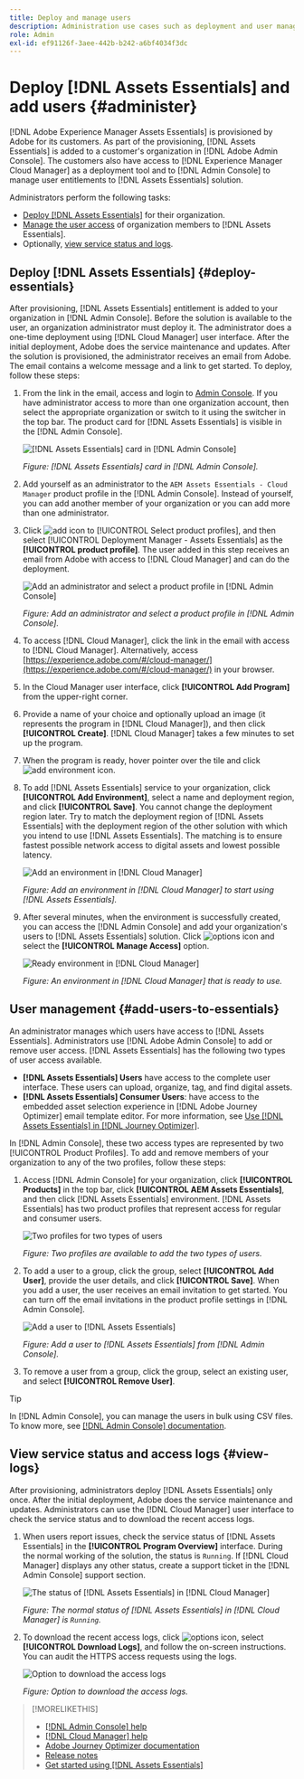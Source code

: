 ```yaml
---
title: Deploy and manage users
description: Administration use cases such as deployment and user management in [!DNL Assets Essentials].
role: Admin
exl-id: ef91126f-3aee-442b-b242-a6bf4034f3dc
---
```

# Deploy [!DNL Assets Essentials] and add users {#administer}

[!DNL Adobe Experience Manager Assets Essentials] is provisioned by Adobe for its customers. As part of the provisioning, [!DNL Assets Essentials] is added to a customer's organization in [!DNL Adobe Admin Console]. The customers also have access to [!DNL Experience Manager Cloud Manager] as a deployment tool and to [!DNL Admin Console] to manage user entitlements to [!DNL Assets Essentials] solution.

Administrators perform the following tasks:

* [Deploy [!DNL Assets Essentials]](#deploy-essentials) for their organization.
* [Manage the user access](#add-users-to-essentials) of organization members to [!DNL Assets Essentials].
* Optionally, [view service status and logs](#view-logs).

## Deploy [!DNL Assets Essentials] {#deploy-essentials}

After provisioning, [!DNL Assets Essentials] entitlement is added to your organization in [!DNL Admin Console]. Before the solution is available to the user, an organization administrator must deploy it. The administrator does a one-time deployment using [!DNL Cloud Manager] user interface. After the initial deployment, Adobe does the service maintenance and updates. After the solution is provisioned, the administrator receives an email from Adobe. The email contains a welcome message and a link to get started. To deploy, follow these steps:

1. From the link in the email, access and login to [Admin Console](https://adminconsole.adobe.com). If you have administrator access to more than one organization account, then select the appropriate organization or switch to it using the switcher in the top bar. The product card for [!DNL Assets Essentials] is visible in the [!DNL Admin Console].

   ![[!DNL Assets Essentials] card in [!DNL Admin Console]](assets/essentials-in-admin-console.png)

   *Figure: [!DNL Assets Essentials] card in [!DNL Admin Console].*

1. Add yourself as an administrator to the `AEM Assets Essentials - Cloud Manager` product profile in the [!DNL Admin Console]. Instead of yourself, you can add another member of your organization or you can add more than one administrator.

1. Click ![add icon](assets/do-not-localize/add-icon.svg) to [!UICONTROL Select product profiles], and then select [!UICONTROL Deployment Manager - Assets Essentials] as the **[!UICONTROL product profile]**. The user added in this step receives an email from Adobe with access to [!DNL Cloud Manager] and can do the deployment.

   ![Add an administrator and select a product profile in [!DNL Admin Console]](assets/adminconsole-user1.png)
   
   *Figure: Add an administrator and select a product profile in [!DNL Admin Console].*

1. To access [!DNL Cloud Manager], click the link in the email with access to [!DNL Cloud Manager]. Alternatively, access [https://experience.adobe.com/#/cloud-manager/](https://experience.adobe.com/#/cloud-manager/) in your browser.

1. In the Cloud Manager user interface, click **[!UICONTROL Add Program]** from the upper-right corner.

1. Provide a name of your choice and optionally upload an image (it represents the program in [!DNL Cloud Manager]), and then click **[!UICONTROL Create]**. [!DNL Cloud Manager] takes a few minutes to set up the program.

1. When the program is ready, hover pointer over the tile and click ![add environment icon](assets/do-not-localize/add-environment-icon.png).

1. To add [!DNL Assets Essentials] service to your organization, click **[!UICONTROL Add Environment]**, select a name and deployment region, and click **[!UICONTROL Save]**. You cannot change the deployment region later. Try to match the deployment region of [!DNL Assets Essentials] with the deployment region of the other solution with which you intend to use [!DNL Assets Essentials]. The matching is to ensure fastest possible network access to digital assets and lowest possible latency.

   ![Add an environment in [!DNL Cloud Manager]](assets/cloudmanager-add-environment-for-essentials.png)

   *Figure: Add an environment in [!DNL Cloud Manager] to start using [!DNL Assets Essentials].*

1. After several minutes, when the environment is successfully created, you can access the [!DNL Admin Console] and add your organization's users to [!DNL Assets Essentials] solution. Click ![options icon](assets/do-not-localize/options-ellipses-icon.png) and select the **[!UICONTROL Manage Access]** option.

   ![Ready environment in [!DNL Cloud Manager]](assets/cloudmanager-manage-access-essentials.png)

   *Figure: An environment in [!DNL Cloud Manager] that is ready to use.*

## User management {#add-users-to-essentials}

An administrator manages which users have access to [!DNL Assets Essentials]. Administrators use [!DNL Adobe Admin Console] to add or remove user access. [!DNL Assets Essentials] has the following two types of user access available.

* **[!DNL Assets Essentials] Users** have access to the complete user interface. These users can upload, organize, tag, and find digital assets.
* **[!DNL Assets Essentials] Consumer Users**: have access to the embedded asset selection experience in [!DNL Adobe Journey Optimizer] email template editor. For more information, see [Use [!DNL Assets Essentials] in [!DNL Journey Optimizer]](https://experienceleague.adobe.com/docs/journey-optimizer/using/create-messages/assets-essentials.html).

In [!DNL Admin Console], these two access types are represented by two [!UICONTROL Product Profiles]. To add and remove members of your organization to any of the two profiles, follow these steps:

1. Access [!DNL Admin Console] for your organization, click **[!UICONTROL Products]** in the top bar, click **[!UICONTROL AEM Assets Essentials]**, and then click [!DNL Assets Essentials] environment. [!DNL Assets Essentials] has two product profiles that represent access for regular and consumer users.

   ![Two profiles for two types of users](assets/adminconsole-user-types.png)

   *Figure: Two profiles are available to add the two types of users.*

1. To add a user to a group, click the group, select **[!UICONTROL Add User]**, provide the user details, and click **[!UICONTROL Save]**. When you add a user, the user receives an email invitation to get started. You can turn off the email invitations in the product profile settings in [!DNL Admin Console].

   ![Add a user to [!DNL Assets Essentials]](assets/adminconsole-add-user.png)

   *Figure: Add a user to [!DNL Assets Essentials] from [!DNL Admin Console].*

1. To remove a user from a group, click the group, select an existing user, and select **[!UICONTROL Remove User]**.

>[!TIP]
>
>In [!DNL Admin Console], you can manage the users in bulk using CSV files. To know more, see [[!DNL Admin Console] documentation](https://helpx.adobe.com/enterprise/using/accounts.html).

## View service status and access logs {#view-logs}

After provisioning, administrators deploy [!DNL Assets Essentials] only once. After the initial deployment, Adobe does the service maintenance and updates. Administrators can use the [!DNL Cloud Manager] user interface to check the service status and to download the recent access logs.

1. When users report issues, check the service status of [!DNL Assets Essentials] in the **[!UICONTROL Program Overview]** interface. During the normal working of the solution, the status is `Running`. If [!DNL Cloud Manager] displays any other status, create a support ticket in the [!DNL Admin Console] support section.

   ![The status of [!DNL Assets Essentials] in [!DNL Cloud Manager]](assets/cloudmanager-manage-access-essentials.png)

   *Figure: The normal status of [!DNL Assets Essentials] in [!DNL Cloud Manager] is `Running`.*

1. To download the recent access logs, click ![options icon](assets/do-not-localize/options-ellipses-icon.png), select **[!UICONTROL Download Logs]**, and follow the on-screen instructions. You can audit the HTTPS access requests using the logs.

   ![ Option to download the access logs](assets/cloudmanager-download-logs.png)

   *Figure: Option to download the access logs.*

>[!MORELIKETHIS]
>
>* [[!DNL Admin Console] help](https://helpx.adobe.com/enterprise/using/admin-console.html)
>* [[!DNL Cloud Manager] help](https://experienceleague.adobe.com/docs/experience-manager-cloud-manager/using/introduction-to-cloud-manager.html)
>* [Adobe Journey Optimizer documentation](https://experienceleague.adobe.com/docs/journey-optimizer/using/ajo-home.html)
>* [Release notes](release-notes.md)
>* [Get started using [!DNL Assets Essentials]](get-started.md)
